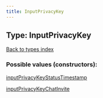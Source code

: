 ```yaml
---
title: InputPrivacyKey
---
```

## Type: InputPrivacyKey  
[Back to types index](index.md)



### Possible values (constructors):

[inputPrivacyKeyStatusTimestamp](../constructors/inputPrivacyKeyStatusTimestamp.md)  

[inputPrivacyKeyChatInvite](../constructors/inputPrivacyKeyChatInvite.md)  

